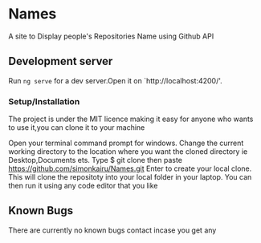 # Names
A site to Display people's Repositories Name using Github  API

## Development server
Run `ng serve` for a dev server.Open it on  `http://localhost:4200/'.

### Setup/Installation 

The project is under the MIT licence making it easy for anyone who wants to use it,you can clone it to your machine

Open your terminal command prompt for windows.
Change the current working directory to the location where you want the cloned directory ie Desktop,Documents ets.
Type $ git clone then paste https://github.com/simonkairu/Names.git
Enter to create your local clone.
This will clone the repositoty into your local folder in your laptop.
You can then run it using any code editor that you like

## Known Bugs
There are currently no known bugs contact incase you get any




